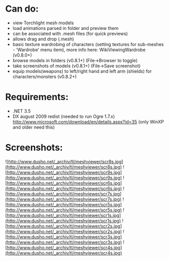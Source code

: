 # Can do: #
  * view Torchlight mesh models
  * load animations parsed in folder and preview them
  * can be associated with .mesh files (for quick previews)
  * allows drag and drop (.mesh)
  * basic texture wardrobing of characters (setting textures for sub-meshes - 'Wardrobe' menu item), more info here: WikiViewingWardrobe (v0.8.0+)
  * browse models in folders (v0.8.1+) (File->Browser to toggle)
  * take screenshots of models (v0.8.1+) (File->Save screenshot)
  * equip models(weapons) to left/right hand and left arm (shields) for characters/monsters (v0.8.2+)
# Requirements: #
  * .NET 3.5
  * DX august 2009 redist (needed to run Ogre 1.7.x) http://www.microsoft.com/download/en/details.aspx?id=35 (only WinXP and older need this)
# Screenshots: #
![http://www.dusho.net/_archiv/tl/meshviewer/scr8s.jpg](http://www.dusho.net/_archiv/tl/meshviewer/scr8s.jpg)
![http://www.dusho.net/_archiv/tl/meshviewer/scr9s.jpg](http://www.dusho.net/_archiv/tl/meshviewer/scr9s.jpg)
![http://www.dusho.net/_archiv/tl/meshviewer/scr6s.jpg](http://www.dusho.net/_archiv/tl/meshviewer/scr6s.jpg)
![http://www.dusho.net/_archiv/tl/meshviewer/scr7s.jpg](http://www.dusho.net/_archiv/tl/meshviewer/scr7s.jpg)
![http://www.dusho.net/_archiv/tl/meshviewer/scr5s.jpg](http://www.dusho.net/_archiv/tl/meshviewer/scr5s.jpg)
![http://www.dusho.net/_archiv/tl/meshviewer/scr1s.jpg](http://www.dusho.net/_archiv/tl/meshviewer/scr1s.jpg)
![http://www.dusho.net/_archiv/tl/meshviewer/scr2s.jpg](http://www.dusho.net/_archiv/tl/meshviewer/scr2s.jpg)
![http://www.dusho.net/_archiv/tl/meshviewer/scr3s.jpg](http://www.dusho.net/_archiv/tl/meshviewer/scr3s.jpg)
![http://www.dusho.net/_archiv/tl/meshviewer/scr4s.jpg](http://www.dusho.net/_archiv/tl/meshviewer/scr4s.jpg)